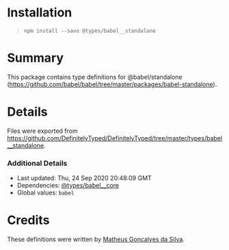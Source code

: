 # Installation
> `npm install --save @types/babel__standalone`

# Summary
This package contains type definitions for @babel/standalone (https://github.com/babel/babel/tree/master/packages/babel-standalone).

# Details
Files were exported from https://github.com/DefinitelyTyped/DefinitelyTyped/tree/master/types/babel__standalone.

### Additional Details
 * Last updated: Thu, 24 Sep 2020 20:48:09 GMT
 * Dependencies: [@types/babel__core](https://npmjs.com/package/@types/babel__core)
 * Global values: `babel`

# Credits
These definitions were written by [Matheus Goncalves da Silva](https://github.com/PlayMa256).
